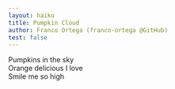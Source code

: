```yaml
---
layout: haiku
title: Pumpkin Cloud
author: Franco Ortega (franco-ortega @GitHub)
test: false
---
```


Pumpkins in the sky<br>
Orange delicious I love<br>
Smile me so high<br>
